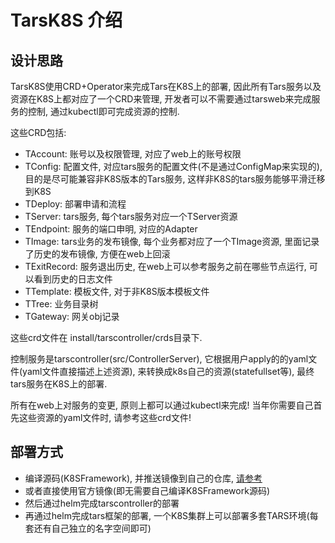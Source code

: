 
# TarsK8S 介绍

## 设计思路

TarsK8S使用CRD+Operator来完成Tars在K8S上的部署, 因此所有Tars服务以及资源在K8S上都对应了一个CRD来管理, 开发者可以不需要通过tarsweb来完成服务的控制, 通过kubectl即可完成资源的控制.

这些CRD包括:
- TAccount: 账号以及权限管理, 对应了web上的账号权限
- TConfig: 配置文件, 对应tars服务的配置文件(不是通过ConfigMap来实现的), 目的是尽可能兼容非K8S版本的Tars服务, 这样非K8S的tars服务能够平滑迁移到K8S
- TDeploy: 部署申请和流程
- TServer: tars服务, 每个tars服务对应一个TServer资源
- TEndpoint: 服务的端口申明, 对应的Adapter
- TImage: tars业务的发布镜像, 每个业务都对应了一个TImage资源, 里面记录了历史的发布镜像, 方便在web上回滚
- TExitRecord: 服务退出历史, 在web上可以参考服务之前在哪些节点运行, 可以看到历史的日志文件
- TTemplate: 模板文件, 对于非K8S版本模板文件
- TTree: 业务目录树
- TGateway: 网关obj记录

这些crd文件在 install/tarscontroller/crds目录下.

控制服务是tarscontroller(src/ControllerServer), 它根据用户apply的的yaml文件(yaml文件直接描述上述资源), 来转换成k8s自己的资源(statefullset等), 最终tars服务在K8S上的部署.

所有在web上对服务的变更, 原则上都可以通过kubectl来完成!
当年你需要自己首先这些资源的yaml文件时, 请参考这些crd文件!

## 部署方式

- 编译源码(K8SFramework), 并推送镜像到自己的仓库, [请参考](../source-install.md)
- 或者直接使用官方镜像(即无需要自己编译K8SFramework源码)
- 然后通过helm完成tarscontroller的部署
- 再通过helm完成tars框架的部署, 一个K8S集群上可以部署多套TARS环境(每套还有自己独立的名字空间即可)
